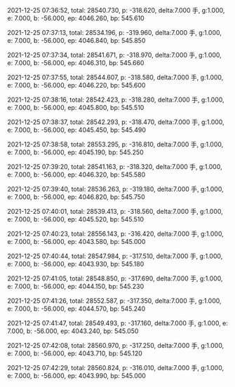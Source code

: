 2021-12-25 07:36:52, total: 28540.730, p: -318.620, delta:7.000 手, g:1.000, e: 7.000, b: -56.000, ep: 4046.260, bp: 545.610

2021-12-25 07:37:13, total: 28534.196, p: -319.960, delta:7.000 手, g:1.000, e: 7.000, b: -56.000, ep: 4046.840, bp: 545.850

2021-12-25 07:37:34, total: 28541.671, p: -318.970, delta:7.000 手, g:1.000, e: 7.000, b: -56.000, ep: 4046.310, bp: 545.660

2021-12-25 07:37:55, total: 28544.607, p: -318.580, delta:7.000 手, g:1.000, e: 7.000, b: -56.000, ep: 4046.220, bp: 545.600

2021-12-25 07:38:16, total: 28542.423, p: -318.280, delta:7.000 手, g:1.000, e: 7.000, b: -56.000, ep: 4045.800, bp: 545.510

2021-12-25 07:38:37, total: 28542.293, p: -318.470, delta:7.000 手, g:1.000, e: 7.000, b: -56.000, ep: 4045.450, bp: 545.490

2021-12-25 07:38:58, total: 28553.295, p: -316.810, delta:7.000 手, g:1.000, e: 7.000, b: -56.000, ep: 4045.190, bp: 545.250

2021-12-25 07:39:20, total: 28541.163, p: -318.320, delta:7.000 手, g:1.000, e: 7.000, b: -56.000, ep: 4046.320, bp: 545.580

2021-12-25 07:39:40, total: 28536.263, p: -319.180, delta:7.000 手, g:1.000, e: 7.000, b: -56.000, ep: 4046.820, bp: 545.750

2021-12-25 07:40:01, total: 28539.413, p: -318.560, delta:7.000 手, g:1.000, e: 7.000, b: -56.000, ep: 4045.520, bp: 545.510

2021-12-25 07:40:23, total: 28556.143, p: -316.420, delta:7.000 手, g:1.000, e: 7.000, b: -56.000, ep: 4043.580, bp: 545.000

2021-12-25 07:40:44, total: 28547.984, p: -317.510, delta:7.000 手, g:1.000, e: 7.000, b: -56.000, ep: 4043.930, bp: 545.180

2021-12-25 07:41:05, total: 28548.850, p: -317.690, delta:7.000 手, g:1.000, e: 7.000, b: -56.000, ep: 4044.150, bp: 545.230

2021-12-25 07:41:26, total: 28552.587, p: -317.350, delta:7.000 手, g:1.000, e: 7.000, b: -56.000, ep: 4044.570, bp: 545.240

2021-12-25 07:41:47, total: 28549.493, p: -317.160, delta:7.000 手, g:1.000, e: 7.000, b: -56.000, ep: 4043.240, bp: 545.050

2021-12-25 07:42:08, total: 28560.970, p: -317.250, delta:7.000 手, g:1.000, e: 7.000, b: -56.000, ep: 4043.710, bp: 545.120

2021-12-25 07:42:29, total: 28560.824, p: -316.010, delta:7.000 手, g:1.000, e: 7.000, b: -56.000, ep: 4043.990, bp: 545.000